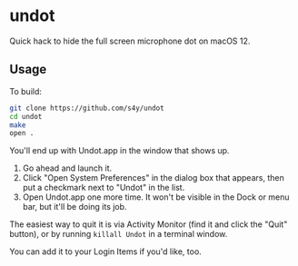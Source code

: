# undot

Quick hack to hide the full screen microphone dot on macOS 12.

## Usage

To build:

```sh
git clone https://github.com/s4y/undot
cd undot
make
open .
```

You'll end up with Undot.app in the window that shows up.

1. Go ahead and launch it.
2. Click "Open System Preferences" in the dialog box that appears, then put a checkmark next to "Undot" in the list.
3. Open Undot.app one more time. It won't be visible in the Dock or menu bar, but it'll be doing its job.

The easiest way to quit it is via Activity Monitor (find it and click the "Quit" button), or by running `killall Undot` in a terminal window.

You can add it to your Login Items if you'd like, too.
